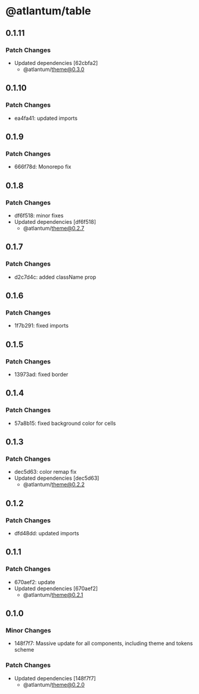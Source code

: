 # @atlantum/table

## 0.1.11

### Patch Changes

-   Updated dependencies [62cbfa2]
    -   @atlantum/theme@0.3.0

## 0.1.10

### Patch Changes

-   ea4fa41: updated imports

## 0.1.9

### Patch Changes

-   666f78d: Monorepo fix

## 0.1.8

### Patch Changes

-   df6f518: minor fixes
-   Updated dependencies [df6f518]
    -   @atlantum/theme@0.2.7

## 0.1.7

### Patch Changes

-   d2c7d4c: added className prop

## 0.1.6

### Patch Changes

-   1f7b291: fixed imports

## 0.1.5

### Patch Changes

-   13973ad: fixed border

## 0.1.4

### Patch Changes

-   57a8b15: fixed background color for cells

## 0.1.3

### Patch Changes

-   dec5d63: color remap fix
-   Updated dependencies [dec5d63]
    -   @atlantum/theme@0.2.2

## 0.1.2

### Patch Changes

-   dfd48dd: updated imports

## 0.1.1

### Patch Changes

-   670aef2: update
-   Updated dependencies [670aef2]
    -   @atlantum/theme@0.2.1

## 0.1.0

### Minor Changes

-   148f7f7: Massive update for all components, including theme and tokens scheme

### Patch Changes

-   Updated dependencies [148f7f7]
    -   @atlantum/theme@0.2.0
